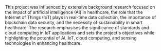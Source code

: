 This project was influenced by extensive background research focused on the impact of artificial intelligence (AI) in healthcare, the role that the Internet of Things (IoT) plays in real-time data collection, 
the importance of blockchain data security, and the necessity of sustainability in smart healthcare. 
The research emphasises the significance of standards and cloud computing in IoT applications and sets the project's objectives while 
highlighting the potential of AI, IoT, cloud computing, and sensing technologies in enhancing healthcare. 
